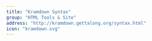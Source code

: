 ```yaml
---
title: "Kramdown Syntax"
group: "HTML Tools & Site"
address: "http://kramdown.gettalong.org/syntax.html"
icon: "kramdown.svg"
---
```


